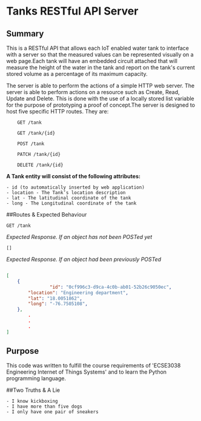 # Tanks RESTful API Server

## Summary

This is a RESTful API that allows each IoT enabled water tank to interface with a server so that the measured values
can be represented visually on a web page.Each tank will have an embedded circuit attached that will measure the 
height of the water in the tank and report on the tank's current stored volume as a percentage of its maximum 
capacity.

The server is able to perform the actions of a simple HTTP web server. The server is able to perform actions on a 
resource such as Create, Read, Update and Delete. This is done with the use of a locally stored list variable for 
the purpose of prototyping a proof of concept.The server is designed to host five specific HTTP routes. They are:

```RESTful API
    GET /tank

    GET /tank/{id}

    POST /tank

    PATCH /tank/{id}

    DELETE /tank/{id}
```
**A Tank entity will consist of the following attributes:**

    - id (to automatically inserted by web application)
    - location - The Tank’s location description
    - lat - The latitudinal coordinate of the tank
    - long - The Longitudinal coordinate of the tank

##Routes & Expected Behaviour

`GET /tank`


*Expected Response. If an object has not been POSTed yet*

```
[]
```

*Expected Response.  If an object had been previously POSTed*

```JSON

[
    {
				"id": "0cf996c3-d9ca-4c0b-ab01-52b26c9050ec",
        "location": "Engineering department",
        "lat": "18.0051862",
        "long": "-76.7505108",
    },
		.
		.
		.
]

```



## Purpose

This code was written to fulfill the course requirements of 'ECSE3038 Engineering Internet of Things Systems' and to
learn the Python programming language.

##Two Truths & A Lie

    - I know kickboxing 
    - I have more than five dogs
    - I only have one pair of sneakers